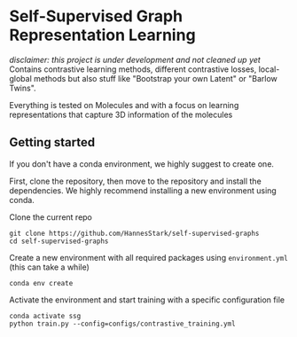# Self-Supervised Graph Representation Learning

*disclaimer: this project is under development and not cleaned up yet*
Contains contrastive learning methods, different contrastive losses, local-global methods but also stuff like "Bootstrap your own Latent" or "Barlow Twins".

Everything is tested on Molecules and with a focus on learning representations that capture 3D information of the molecules 

## Getting started

If you don't have a conda environment, we highly suggest to create one. 

First, clone the repository, then move to the repository and install the dependencies. We highly recommend installing a new environment using conda.

Clone the current repo

    git clone https://github.com/HannesStark/self-supervised-graphs
    cd self-supervised-graphs

Create a new environment with all required packages using `environment.yml` (this can take a while)

    conda env create

Activate the environment and start training with a specific configuration file

    conda activate ssg
    python train.py --config=configs/contrastive_training.yml


